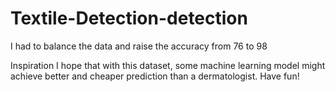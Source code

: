 # Textile-Detection-detection


I had to balance the data and raise the accuracy from 76 to 98 

Inspiration I hope that with this dataset, some machine learning model might achieve better and cheaper prediction than a dermatologist. Have fun!



